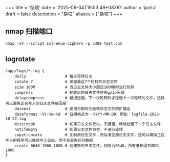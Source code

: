 +++
title = '杂项'
date = '2025-06-04T19:53:49+08:00'
author = 'jianlu'
draft = false
description = "杂项"
aliases = ["杂项"]
+++

## nmap 扫描端口

```shell
nmap -sV --script ssl-enum-ciphers -p 3389 test.com
```

## logrotate

```text
/app/logs/*.log {
    daily                 # 每天轮转日志
    rotate 7              # 保留最近7个轮转的日志文件
    size 100M             # 当日志文件大小超过100MB时进行轮转
    compress              # 轮转后的日志文件使用gzip压缩
    delaycompress         # 延迟压缩，下一次轮转时才压缩上一次轮转的文件。这样可以避免正在写入的日志文件被压缩
    dateext               # 使用日期作为轮转日志文件的扩展名
    dateformat -%Y-%m-%d  # 日期格式为 -YYYY-MM-DD，例如：logfile-2023-10-27.log
    missingok             # 如果日志文件丢失，不报错，继续处理下一个日志文件
    notifempty            # 如果日志文件为空，不进行轮转
    copytruncate          # 复制原日志文件，然后清空原日志文件。这可以确保正在写入的程序可以继续写入日志，而不会丢失任何数据
    create 0640 1000 1000 # 创建新的日志文件，权限为0640，所有者和组ID都为1000
}
```
